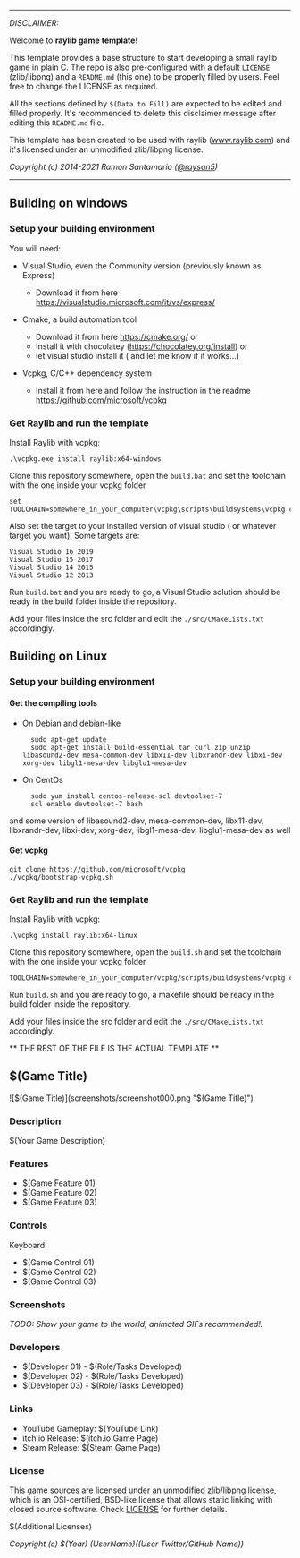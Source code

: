 -----------------------------------

_DISCLAIMER:_

Welcome to **raylib game template**!

This template provides a base structure to start developing a small raylib game in plain C. The repo is also pre-configured with a default `LICENSE` (zlib/libpng) and a `README.md` (this one) to be properly filled by users. Feel free to change the LICENSE as required.

All the sections defined by `$(Data to Fill)` are expected to be edited and filled properly. It's recommended to delete this disclaimer message after editing this `README.md` file.

This template has been created to be used with raylib (www.raylib.com) and it's licensed under an unmodified zlib/libpng license.

_Copyright (c) 2014-2021 Ramon Santamaria ([@raysan5](https://twitter.com/raysan5))_

-----------------------------------

## Building on windows

### Setup your building environment

You will need:

-   Visual Studio, even the Community version (previously known as Express)
    -   Download it from here https://visualstudio.microsoft.com/it/vs/express/

- Cmake, a build automation tool
    -  Download it from here https://cmake.org/ or
    -  Install it with chocolatey (https://chocolatey.org/install) or
    -  let visual studio install it ( and let me know if it works...)

- Vcpkg, C/C++ dependency system
  - Install it from here and follow the instruction in the readme https://github.com/microsoft/vcpkg 

### Get Raylib and run the template

Install Raylib with vcpkg:

    .\vcpkg.exe install raylib:x64-windows

Clone this repository somewhere, open the `build.bat` and set the toolchain with the one inside your vcpkg folder

    set TOOLCHAIN=somewhere_in_your_computer\vcpkg\scripts\buildsystems\vcpkg.cmake

Also set the target to your installed version of visual studio ( or whatever target you want). Some targets are:

    Visual Studio 16 2019
    Visual Studio 15 2017
    Visual Studio 14 2015
    Visual Studio 12 2013

Run `build.bat` and you are ready to go, a Visual Studio solution should be ready in the build folder inside the repository.

Add your files inside the src folder and edit the `./src/CMakeLists.txt` accordingly.

## Building on Linux

### Setup your building environment

#### Get the compiling tools
- On Debian and debian-like 
    
        sudo apt-get update
        sudo apt-get install build-essential tar curl zip unzip libasound2-dev mesa-common-dev libx11-dev libxrandr-dev libxi-dev xorg-dev libgl1-mesa-dev libglu1-mesa-dev

- On CentOs 

        sudo yum install centos-release-scl devtoolset-7
        scl enable devtoolset-7 bash

and some version of libasound2-dev, mesa-common-dev, libx11-dev, libxrandr-dev, libxi-dev, xorg-dev, libgl1-mesa-dev, libglu1-mesa-dev as well


#### Get vcpkg

    git clone https://github.com/microsoft/vcpkg
    ./vcpkg/bootstrap-vcpkg.sh

### Get Raylib and run the template

Install Raylib with vcpkg:

    .\vcpkg install raylib:x64-linux

Clone this repository somewhere, open the `build.sh` and set the toolchain with the one inside your vcpkg folder

    TOOLCHAIN=somewhere_in_your_computer/vcpkg/scripts/buildsystems/vcpkg.cmake

Run `build.sh` and you are ready to go, a makefile should be ready in the build folder inside the repository.

Add your files inside the src folder and edit the `./src/CMakeLists.txt` accordingly.

** THE REST OF THE FILE IS THE ACTUAL TEMPLATE **


## $(Game Title)

![$(Game Title)](screenshots/screenshot000.png "$(Game Title)")

### Description

$(Your Game Description)

### Features

 - $(Game Feature 01)
 - $(Game Feature 02)
 - $(Game Feature 03)

### Controls

Keyboard:
 - $(Game Control 01)
 - $(Game Control 02)
 - $(Game Control 03)

### Screenshots

_TODO: Show your game to the world, animated GIFs recommended!._

### Developers

 - $(Developer 01) - $(Role/Tasks Developed)
 - $(Developer 02) - $(Role/Tasks Developed)
 - $(Developer 03) - $(Role/Tasks Developed)

### Links

 - YouTube Gameplay: $(YouTube Link)
 - itch.io Release: $(itch.io Game Page)
 - Steam Release: $(Steam Game Page)

### License

This game sources are licensed under an unmodified zlib/libpng license, which is an OSI-certified, BSD-like license that allows static linking with closed source software. Check [LICENSE](LICENSE) for further details.

$(Additional Licenses)

*Copyright (c) $(Year) $(User Name) ($(User Twitter/GitHub Name))*
